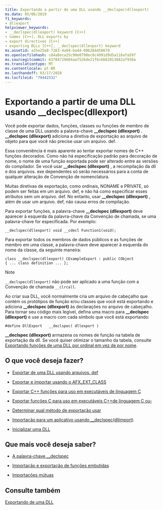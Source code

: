 ```yaml
---
title: Exportando a partir de uma DLL usando __declspec(dllexport)
ms.date: 05/06/2019
f1_keywords:
- dllexport
helpviewer_keywords:
- __declspec(dllexport) keyword [C++]
- names [C++], DLL exports by
- export directives [C++]
- exporting DLLs [C++], __declspec(dllexport) keyword
ms.assetid: a35e25e8-7263-4a04-bad4-00b284458679
ms.openlocfilehash: c84a8eca25c90e0790ec8c4991d9d5a116afa59f
ms.sourcegitcommit: 63784729604aaf526de21f6c6b62813882af930a
ms.translationtype: MT
ms.contentlocale: pt-BR
ms.lasthandoff: 03/17/2020
ms.locfileid: "79442532"
---
```

# <a name="exporting-from-a-dll-using-__declspecdllexport"></a>Exportando a partir de uma DLL usando __declspec(dllexport)

Você pode exportar dados, funções, classes ou funções de membro de classe de uma DLL usando a palavra-chave **__declspec (dllexport)** . **__declspec (dllexport)** adiciona a diretiva de exportação ao arquivo de objeto para que você não precise usar um arquivo. def.

Essa conveniência é mais aparente ao tentar exportar nomes de C++ funções decorados. Como não há especificação padrão para decoração de nome, o nome de uma função exportada pode ser alterado entre as versões do compilador. Se você usar **__declspec (dllexport)** , a recompilação da dll e dos arquivos. exe dependentes só serão necessários para a conta de qualquer alteração de Convenção de nomenclatura.

Muitas diretivas de exportação, como ordinais, NONAME e PRIVATE, só podem ser feitas em um arquivo. def, e não há como especificar esses atributos sem um arquivo. def. No entanto, usar **__declspec (dllexport)** , além de usar um arquivo. def, não causa erros de compilação.

Para exportar funções, a palavra-chave **__declspec (dllexport)** deve aparecer à esquerda da palavra-chave da Convenção de chamada, se uma palavra-chave for especificada. Por exemplo:

```
__declspec(dllexport) void __cdecl Function1(void);
```

Para exportar todos os membros de dados públicos e as funções de membro em uma classe, a palavra-chave deve aparecer à esquerda do nome da classe, da seguinte maneira:

```
class __declspec(dllexport) CExampleExport : public CObject
{ ... class definition ... };
```

> [!NOTE]
>  `__declspec(dllexport)` não pode ser aplicado a uma função com a Convenção de chamada `__clrcall`.

Ao criar sua DLL, você normalmente cria um arquivo de cabeçalho que contém os protótipos de função e/ou classes que você está exportando e adiciona **__declspec (dllexport)** às declarações no arquivo de cabeçalho. Para tornar seu código mais legível, defina uma macro para **__declspec (dllexport)** e use a macro com cada símbolo que você está exportando:

```
#define DllExport   __declspec( dllexport )
```

**__declspec (dllexport)** armazena os nomes de função na tabela de exportação da dll. Se você quiser otimizar o tamanho da tabela, consulte [Exportando funções de uma DLL por ordinal em vez de por nome](exporting-functions-from-a-dll-by-ordinal-rather-than-by-name.md).

## <a name="what-do-you-want-to-do"></a>O que você deseja fazer?

- [Exportar de uma DLL usando arquivos. def](exporting-from-a-dll-using-def-files.md)

- [Exportar e importar usando o AFX_EXT_CLASS](exporting-and-importing-using-afx-ext-class.md)

- [Exportar C++ funções para uso em executáveis de linguagem C](exporting-cpp-functions-for-use-in-c-language-executables.md)

- [Exportar funções C para uso em executáveis C++de linguagem C ou-](exporting-c-functions-for-use-in-c-or-cpp-language-executables.md)

- [Determinar qual método de exportação usar](determining-which-exporting-method-to-use.md)

- [Importação para um aplicativo usando __declspec(dllimport)](importing-into-an-application-using-declspec-dllimport.md)

- [Inicializar uma DLL](run-time-library-behavior.md#initializing-a-dll)

## <a name="what-do-you-want-to-know-more-about"></a>Que mais você deseja saber?

- [A palavra-chave __declspec](../cpp/declspec.md)

- [Importação e exportação de funções embutidas](importing-and-exporting-inline-functions.md)

- [Importações mútuas](mutual-imports.md)

## <a name="see-also"></a>Consulte também

[Exportando de uma DLL](exporting-from-a-dll.md)
